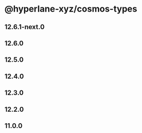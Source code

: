 # @hyperlane-xyz/cosmos-types

## 12.6.1-next.0

## 12.6.0

## 12.5.0

## 12.4.0

## 12.3.0

## 12.2.0

## 11.0.0
